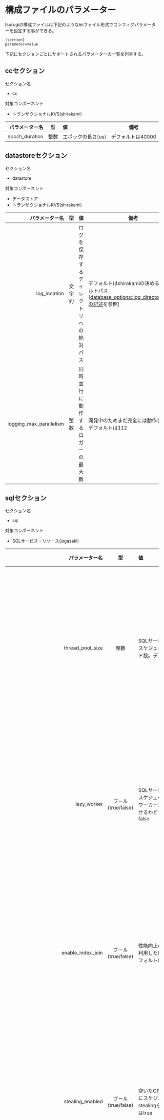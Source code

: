# 構成ファイルのパラメーター

tsurugiの構成ファイルは下記のようなiniファイル形式でコンフィグパラメーターを設定する事ができる。

```
[section]
parameter=value
```

下記にセクションごとにサポートされるパラメーターの一覧を列挙する。

## ccセクション
セクション名
  - cc

対象コンポーネント

  - トランザクショナルKVS(shirakami)

|                  パラメーター名 | 型 | 値                   | 備考                                                                                                                                                           |
|-------------------------:| :---: |:--------------------|--------------------------------------------------------------------------------------------------------------------------------------------------------------|
| epoch_duration  | 整数 | エポックの長さ(us)    | デフォルトは40000                                                                                                                                  |

## datastoreセクション

セクション名
  - datastore

対象コンポーネント

  - データストア
  - トランザクショナルKVS(shirakami)

|                  パラメーター名 | 型 | 値                   | 備考                                                                                                                                                           |
|-------------------------:| :---: |:--------------------|--------------------------------------------------------------------------------------------------------------------------------------------------------------|
|             log_location | 文字列 | ログを保存するディレクトリへの絶対パス | デフォルトはshirakamiの決めるデフォルトパス([database_options::log_directory_path_の記述](https://github.com/project-tsurugi/shirakami/blob/master/docs/database_options.md)を参照) |
| logging_max_parallelism  | 整数 | 同時並行に動作するロガーの最大数    | 開発中のためまだ完全には動作しない。デフォルトは112                                                                                                                                  |

## sqlセクション

セクション名
  - sql

対象コンポーネント
  - SQLサービス・リソース(jogasaki)

|パラメーター名 | 型 | 値 |備考|
|---:| :---: | :--- |---|
|thread_pool_size | 整数 | SQLサービスが使用するタスクスケジューラの使用するスレッド数。デフォルトは5|開発用のため将来的に削除/変更される可能性あり|
|lazy_worker | ブール(true/false) | SQLサービスが使用するタスクスケジューラが省CPUのためにワーカースレッドをスリープさせるかどうか。デフォルトはfalse|開発用のため将来的に削除される可能性あり|
|enable_index_join | ブール(true/false) | 性能向上のためインデックスを利用した結合処理を行うか。デフォルトはfalse|開発用のため将来的に削除される可能性あり|
|stealing_enabled | ブール(true/false) | 空いたCPUコアを活用するためにスケジューラーがタスクのstealingを行うか。デフォルトはtrue|開発用のため将来的に削除される可能性あり|
|default_partitions | 整数 | 並列化可能な関係演算子の実行においてデータ分割を行う際のパーティション数。デフォルトは5|開発用のため将来的に削除/変更される可能性あり|
|use_preferred_worker_for_current_thread | ブール(true/false) | スケジューラーがワーカーを選択する際、タスクを提出したスレッドごとに固定的なワーカーを使うようにするか。デフォルトはtrue|開発用のため将来的に削除される可能性あり|
|stealing_wait| 整数 | タスクスケジューラのワーカーがスティーリングを行う前に自身のタスクキューを余分にチェックする回数の係数。`<ワーカー数> * <stealing_wait>` 回だけ自身のタスクキューを多くチェックするようになる。デフォルトは1|開発用のため将来的に削除/変更される可能性あり|
|task_polling_wait| 整数 | タスクスケジューラのワーカーが自身のタスクキューやスティール候補のポーリングに失敗した際、次のポーリングまでスリープする時間(us)。デフォルトは0|開発用のため将来的に削除/変更される可能性あり|
|tasked_write | ブール(true/false) | INSERT文の操作をタスクを作成して行うか。デフォルトはtrue|開発用のため将来的に削除される可能性あり|
|enable_hybrid_scheduler| ブール(true/false) | ハイブリッドスケジューラを使用するか。デフォルトはtrue|開発用のため将来的に削除される可能性あり|
|lightweight_job_level| 整数 | 短時間で終わるジョブを定義する閾値。設定値以下のlevelを持つジョブが短時間で終わるジョブとして分類され、リクエストスレッドで実行される候補となる。0を指定すると全てのジョブは短時間でないものとして扱われる。デフォルトは0。enable_hybrid_scheduler=trueのときのみ有効。|開発用のため将来的に削除/変更される可能性あり|
|busy_worker| ブール(true/false) | タスクスケジューラのワーカーが高頻度でタスクキューをチェックするか。デフォルトはtrue|開発用のため将来的に削除される可能性あり|
|watcher_interval| 整数 | タスクスケジューラの条件確認スレッドが一時停止してから次に再開するまでの間隔(us)。busy_worker=falseの場合のみ有効。デフォルトは1000|開発用のため将来的に削除/変更される可能性あり|
|worker_try_count| 整数 | タスクスケジューラのワーカーがサスペンド前にタスクキューを確認する回数。busy_worker=falseの場合のみ有効。デフォルトは1000|開発用のため将来的に削除/変更される可能性あり|
|worker_suspend_timeout| 整数 | タスクスケジューラのワーカーがサスペンドしてから復帰するまでの時間(us)。busy_worker=falseの場合のみ有効。デフォルトは1000000|開発用のため将来的に削除/変更される可能性あり|

## ipc_endpointセクション

セクション名
  - ipc_endpoint

対象コンポーネント
  - ipc_endpoint(tateyama)

|パラメーター名 | 型 | 値 |備考|
|---:| :---: | :--- |---|
|database_name | 文字列 | ipc_endpointに接続する際のurl名、デフォルトはtsurugi。 | この文字列は/dev/shmに作成されるファイル名のprefixとして使われる。
|threads | 整数 | ipc_endpointの最大同時接続数、デフォルトは104。
|datachannel_buffer_size | 整数 | resultsetのbuffer size、単位はKB、デフォルトは64。 | ipcで扱える最大のraw sizeはdatachannel_buffer_size-4B。

## stream_endpointセクション

セクション名
  - stream_endpoint

対象コンポーネント
  - stream_endpoint(tateyama)

|パラメーター名 | 型 | 値 |備考|
|---:| :---: | :--- |---|
|port | 整数 | stream_endpointに接続する際のport番号、デフォルトは12345
|threads | 整数 | stream_endpointの最大同時接続数、デフォルトは104

## fdwセクション

セクション名
  - fdw

対象コンポーネント
  - ogawayama

|パラメーター名 | 型 | 値 |備考|
|---:| :---: | :--- |---|
|name | 文字列 | ogawayamaと接続する際のurl名、default値はtsurugi。 | この文字列は/dev/shmに作成されるファイル名のprefixとして使われる。
|threads | 整数 | fdwの最大同時接続数、デフォルトは104

## sessionセクション

セクション名
  - session

対象コンポーネント
  - セッションを利用するtateyamaのコンポーネント全て

|パラメーター名 | 型 | 値 |備考|
|---:| :---: | :--- |---|
|enable_timeout | ブール(true/false) | セッションの自動タイムアウトの有効性、デフォルト値はtrue
|refresh_timeout | 整数 | 通信によるセッションのライフタイム延長時間(秒)、デフォルト値は300
|max_refresh_timeout | 整数 | 明示的な要求によるセッションのライフタイム延長時間の最大値(秒)、デフォルト値は10800

## systemセクション

セクション名
  - system

対象コンポーネント
  - tateyama-bootstrap

|パラメーター名 | 型 | 値 |備考|
|---:| :---: | :--- |---|
|pid_directory | 文字列 | .pidファイル([プロセスの排他制御について](https://github.com/project-tsurugi/tateyama/blob/master/docs/process-mutex-ja.md)を参照)を作成する一時ディレクトリを指定する、デフォルト値は/tmp。

